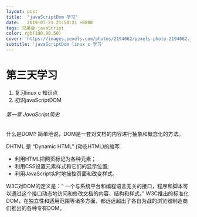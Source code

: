 ```yaml
---
layout: post
title:  "javaScriptDom 学习"
date:   2019-07-21 21:50:21 +0800
tags: 兄弟会 javaScript
color: rgb(100,90,50)
cover: 'https://images.pexels.com/photos/2194062/pexels-photo-2194062.jpeg?auto=compress&cs=tinysrgb&dpr=3&h=750&w=1260'
subtitle: 'javaScriptDom linux c 学习'
---
```

# 第三天学习

1. 复习linux c 知识点
2. 初识javaScriptDOM



###### 第一章 JavaScript简史

什么是DOM? 简单地说，DOM是一套对文档的内容进行抽象和概念化的方法。

DHTML 是 “Dynamic HTML” (动态HTML)的缩写

* 利用HTML把网页标记为各种元素；
* 利用CSS设置元素样式和它们的显示位置;
* 利用JavaScript实时地操控页面和改变样式。

W3C对DOM的定义是：“ 一个与系统平台和编程语言无关的接口，程序和脚本可以通过这个接口动态地访问和修改文档的内容、结构和样式。” W3C推出的标准化DOM，在独立性和适用范围等诸多方面，都远远超出了各自为战的浏览器制造商们推出的各种专有DOM。

